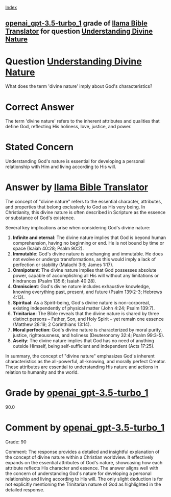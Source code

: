
[Index](../../../../index.md)
## [openai_gpt-3.5-turbo_1](../../../grading_models/openai_gpt-3.5-turbo_1.md) grade of [llama Bible Translator](../../../answering_models/llama_Bible_Translator.md) for question [Understanding Divine Nature](../../../questions/Understanding_Divine_Nature.md)

# Question [Understanding Divine Nature](../../../questions/Understanding_Divine_Nature.md)
What does the term 'divine nature' imply about God's characteristics?

# Correct Answer
The term 'divine nature' refers to the inherent attributes and qualities that define God, reflecting His holiness, love, justice, and power.

# Stated Concern
Understanding God's nature is essential for developing a personal relationship with Him and living according to His will.

# Answer by [llama Bible Translator](../../../answering_models/llama_Bible_Translator.md)
The concept of "divine nature" refers to the essential character, attributes, and properties that belong exclusively to God as His very being. In Christianity, this divine nature is often described in Scripture as the essence or substance of God's existence.

Several key implications arise when considering God's divine nature:

1. **Infinite and eternal**: The divine nature implies that God is beyond human comprehension, having no beginning or end. He is not bound by time or space (Isaiah 40:28; Psalm 90:2).
2. **Immutable**: God's divine nature is unchanging and immutable. He does not evolve or undergo transformations, as this would imply a lack of perfection or stability (Malachi 3:6; James 1:17).
3. **Omnipotent**: The divine nature implies that God possesses absolute power, capable of accomplishing all His will without any limitations or hindrances (Psalm 135:6; Isaiah 40:28).
4. **Omniscient**: God's divine nature includes exhaustive knowledge, knowing everything past, present, and future (Psalm 139:2-3; Hebrews 4:13).
5. **Spiritual**: As a Spirit-being, God's divine nature is non-corporeal, existing independently of physical matter (John 4:24; Psalm 139:7).
6. **Trinitarian**: The Bible reveals that the divine nature is shared by three distinct persons – Father, Son, and Holy Spirit – yet remain one essence (Matthew 28:19; 2 Corinthians 13:14).
7. **Moral perfection**: God's divine nature is characterized by moral purity, justice, righteousness, and holiness (Deuteronomy 32:4; Psalm 99:3-5).
8. **Aseity**: The divine nature implies that God has no need of anything outside Himself, being self-sufficient and independent (Acts 17:25).

In summary, the concept of "divine nature" emphasizes God's inherent characteristics as the all-powerful, all-knowing, and morally perfect Creator. These attributes are essential to understanding His nature and actions in relation to humanity and the world.

# Grade by [openai_gpt-3.5-turbo_1](../../../grading_models/openai_gpt-3.5-turbo_1.md)
90.0

# Comment by [openai_gpt-3.5-turbo_1](../../../grading_models/openai_gpt-3.5-turbo_1.md)
Grade: 90

Comment: The response provides a detailed and insightful explanation of the concept of divine nature within a Christian worldview. It effectively expands on the essential attributes of God's nature, showcasing how each attribute reflects His character and essence. The answer aligns well with the concern of understanding God's nature for developing a personal relationship and living according to His will. The only slight deduction is for not explicitly mentioning the Trinitarian nature of God as highlighted in the detailed response.
